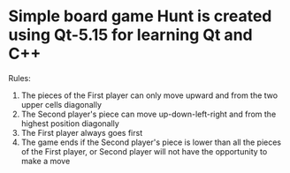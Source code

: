 # Simple board game Hunt is created using Qt-5.15 for learning Qt and C++

Rules:
1) The pieces of the First player can only move upward and from the two upper cells diagonally
2) The Second player's piece can move up-down-left-right and from the highest position diagonally
3) The First player always goes first
4) The game ends if the Second player's piece is lower than all the pieces of the First player, or Second player will not have the opportunity to make a move
